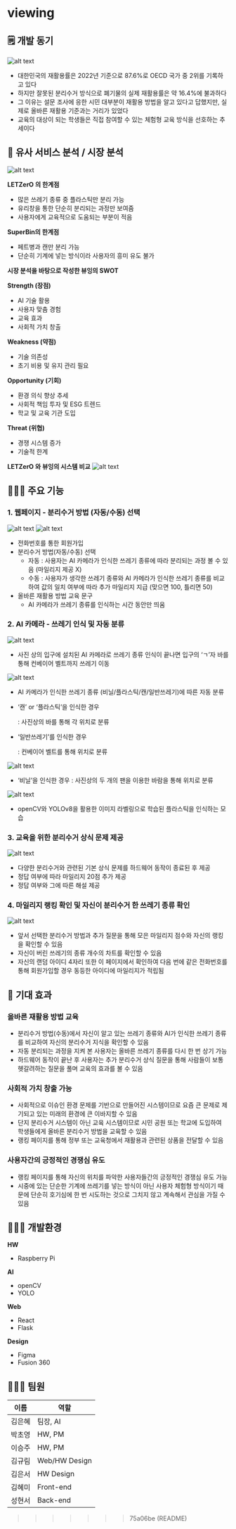 # viewing

## 🗒️ 개발 동기
![alt text](image.png)
- 대한민국의 재활용률은 2022년 기준으로 87.6%로 OECD 국가 중 2위를 기록하고 있다
- 하지만 잘못된 분리수거 방식으로 폐기물의 실제 재활용률은 약 16.4%에 불과하다
- 그 이유는 설문 조사에 응한 시민 대부분이 재활용 방법을 알고 있다고 답했지만, 실제로 올바른 재활용 기준과는 거리가 있었다
- 교육의 대상이 되는 학생들은 직접 참여할 수 있는 체험형 교육 방식을 선호하는 추세이다

## 🟰 유사 서비스 분석 / 시장 분석
![alt text](image-1.png)

**LETZerO 의 한계점**

- 많은 쓰레기 종류 중 플라스틱만 분리 가능
- 유리창을 통한 단순히 분리되는 과정만 보여줌
- 사용자에게 교육적으로 도움되는 부분이 적음

**SuperBin의 한계점**

- 페트병과 캔만 분리 가능
- 단순히 기계에 넣는 방식이라 사용자의 흥미 유도 불가

**시장 분석을 바탕으로 작성한 뷰잉의 SWOT**

**Strength (장점)**

- AI 기술 활용
- 사용자 맞춤 경험
- 교육 효과
- 사회적 가치 창출

**Weakness (약점)**

- 기술 의존성
- 초기 비용 및 유지 관리 필요

**Opportunity (기회)**

- 환경 의식 향상 추세
- 사회적 책임 투자 및  ESG 트렌드
- 학교 및 교육 기관 도입

**Threat (위협)**

- 경쟁 시스템 증가
- 기술적 한계

**LETZerO 와 뷰잉의 시스템 비교**
![alt text](image-2.png)

## 🧑🏻‍💻 주요 기능

### **1. 웹페이지 - 분리수거 방법 (자동/수동) 선택**

![alt text](image-3.png)
![alt text](image-4.png)

- 전화번호를 통한 회원가입
- 분리수거 방법(자동/수동) 선택
    - 자동 : 사용자는 AI 카메라가 인식한 쓰레기 종류에 따라 분리되는 과정 볼 수 있음 (마일리지 제공 X)
    - 수동 : 사용자가 생각한 쓰레기 종류와 AI 카메라가 인식한 쓰레기 종류를 비교하여 값의 일치 여부에 따라 추가 마일리지 지급 (맞으면 100, 틀리면 50)
- 올바른 재활용 방법 교육 문구
    - AI 카메라가 쓰레기 종류를 인식하는 시간 동안만 띄움

### 2. AI 카메라 - 쓰레기 인식 및 자동 분류

![alt text](image-5.png)
- 사진 상의 입구에 설치된 AI 카메라로 쓰레기 종류 인식이 끝나면 입구의 ‘ㄱ’자 바를 통해 컨베이어 벨트까지 쓰레기 이동

![alt text](image-6.png)
- AI 카메라가 인식한 쓰레기 종류 (비닐/플라스틱/캔/일반쓰레기)에 따른 자동 분류
- ‘캔’ or ‘플라스틱’을 인식한 경우
    
    : 사진상의 바를 통해 각 위치로 분류
    
- ‘일반쓰레기’를 인식한 경우
    
    : 컨베이어 벨트를 통해 위치로 분류
    
![alt text](image-7.png)
- ‘비닐’을 인식한 경우
    : 사진상의 두 개의 팬을 이용한 바람을 통해 위치로 분류    

![alt text](image-8.png)
- openCV와 YOLOv8을 활용한 이미지 라벨링으로 학습된 플라스틱을 인식하는 모습

### 3. 교육을 위한 분리수거 상식 문제 제공

![alt text](image-9.png)
- 다양한 분리수거와 관련된 기본 상식 문제를 하드웨어 동작이 종료된 후 제공
- 정답 여부에 따라 마일리지 20점 추가 제공
- 정답 여부와 그에 따른 해설 제공

### 4. 마일리지 랭킹 확인 및 자신이 분리수거 한 쓰레기 종류 확인

![alt text](image-10.png)
- 앞서 선택한 분리수거 방법과 추가 질문을 통해 모은 마일리지 점수와 자신의 랭킹을 확인할 수 있음
- 자신이 버린 쓰레기의 종류 개수의 차트를 확인할 수 있음
- 자신의 랜덤 아이디 4자리 또한 이 페이지에서 확인하여 다음 번에 같은 전화번호를 통해 회원가입할 경우 동등한 아이디에 마일리지가 적립됨

## 🎁 기대 효과

### 올바른 재활용 방법 교육

- 분리수거 방법(수동)에서 자신이 알고 있는 쓰레기 종류와 AI가 인식한 쓰레기 종류를 비교하여 자신의 분리수거 지식을 확인할 수 있음
- 자동 분리되는 과정을 지켜 본 사용자는 올바른 쓰레기 종류를 다시 한 번 상기 가능
- 하드웨어 동작이 끝난 후 사용자는 추가 분리수거 상식 질문을 통해 사람들이 보통 헷갈려하는 질문을 풀며 교육의 효과를 볼 수 있음

### 사회적 가치 창출 가능

- 사회적으로 이슈인 환경 문제를 기반으로 만들어진 시스템이므로 요즘 큰 문제로 제기되고 있는 미래의 환경에 큰 이바지할 수 있음
- 단지 분리수거 시스템이 아닌 교육 시스템이므로 시민 공원 또는 학교에 도입하여 학생들에게 올바른 분리수거 방법을 교육할 수 있음
- 랭킹 페이지를 통해 정부 또는 교육청에서 재활용과 관련된 상품을 전달할 수 있음

### 사용자간의 긍정적인 경쟁심 유도

- 랭킹 페이지를 통해 자신의 위치를 파악한 사용자들간의 긍정적인 경쟁심 유도 가능
- 시중에 있는 단순한 기계에 쓰레기를 넣는 방식이 아닌 사용자 체험형 방식이기 때문에 단순히 호기심에 한 번 시도하는 것으로 그치지 않고 계속해서 관심을 가질 수 있음

## 👩🏻‍💻 개발환경

**HW**
- Raspberry Pi

**AI**
- openCV
- YOLO

**Web**
- React
- Flask

**Design**
- Figma
- Fusion 360

## 🧑‍🤝‍🧑 팀원

| 이름 | 역할 |
| --- | --- |
| 김은혜 | 팀장, AI |
| 박초영 | HW, PM |
| 이승주 | HW, PM |
| 김규림 | Web/HW Design |
| 김은서 | HW Design |
| 김혜미 | Front-end |
| 성현서 | Back-end |
>>>>>>> 75a06be (README)
